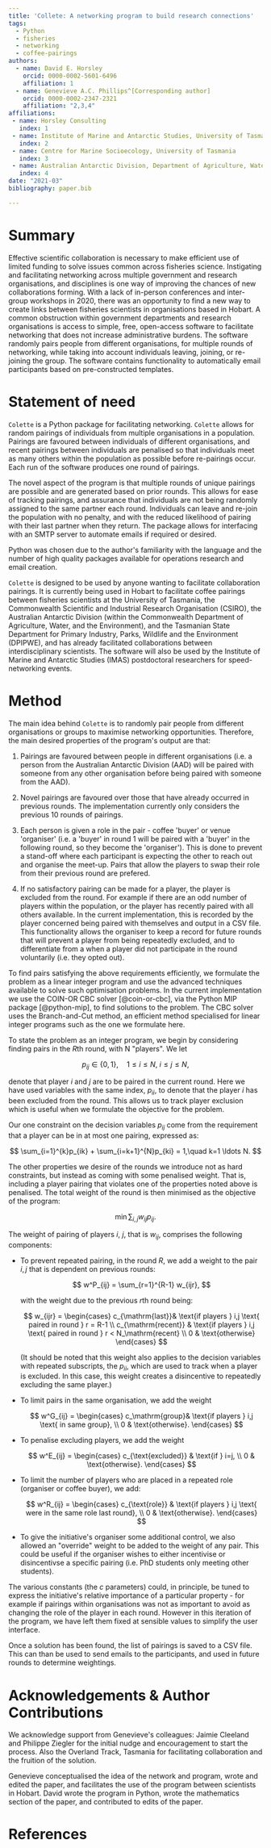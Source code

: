 ```yaml
---
title: 'Collete: A networking program to build research connections'
tags:
  - Python
  - fisheries
  - networking
  - coffee-pairings
authors:
  - name: David E. Horsley 
    orcid: 0000-0002-5601-6496
    affiliation: 1
  - name: Genevieve A.C. Phillips^[Corresponding author]
    orcid: 0000-0002-2347-2321
    affiliation: "2,3,4"
affiliations:
 - name: Horsley Consulting
   index: 1
 - name: Institute of Marine and Antarctic Studies, University of Tasmania
   index: 2
 - name: Centre for Marine Socioecology, University of Tasmania
   index: 3
 - name: Australian Antarctic Division, Department of Agriculture, Water, and the Environment
   index: 4
date: "2021-03"
bibliography: paper.bib

---
```


# Summary

Effective scientific collaboration is necessary to make efficient use of
limited funding to solve issues common across fisheries science. Instigating
and facilitating networking across multiple government and research
organisations, and disciplines is one way of improving the chances of new
collaborations forming. With a lack of in-person conferences and inter-group
workshops in 2020, there was an opportunity to find a new way to create links
between fisheries scientists in organisations based in Hobart. A common
obstruction within government departments and research organisations is access
to simple, free, open-access software to facilitate networking that does not
increase administrative burdens. The software randomly pairs people from
different organisations, for multiple rounds of networking, while taking into
account individuals leaving, joining, or re-joining the group. The software contains functionality
to automatically email participants based on pre-constructed templates.

# Statement of need

`Colette` is a Python package for facilitating networking. `Colette` allows
for random pairings of individuals from multiple organisations in a
population. Pairings are favoured between individuals of different
organisations, and recent pairings between individuals are penalised so that
individuals meet as many others within the population as possible before
re-pairings occur. Each run of the software produces one round of pairings.

The novel aspect of the program is that multiple rounds of unique pairings are possible and are generated
based on prior rounds. This allows for ease of tracking pairings,
and assurance that individuals are not being randomly assigned to the same
partner each round. Individuals can leave and re-join the population with no penalty,
and with the reduced likelihood of pairing with their last partner when they return.
The package allows for interfacing with an SMTP server to automate emails if
required or desired.

Python was chosen due to the author's familiarity with the language and the
number of high quality packages available for operations research and email
creation.

`Colette` is designed to be used by anyone wanting to facilitate
collaboration pairings. It is currently being used in Hobart to facilitate
coffee pairings between fisheries scientists at the University of Tasmania,
the Commonwealth Scientific and Industrial Research Organisation (CSIRO), the
Australian Antarctic Division (within the Commonwealth Department of
Agriculture, Water, and the Environment), and the Tasmanian State Department
for Primary Industry, Parks, Wildlife and the Environment (DPIPWE), and has
already facilitated collaborations between interdisciplinary scientists. The
software will also be used by the Institute of Marine and Antarctic Studies
(IMAS) postdoctoral researchers for speed-networking events.

# Method

The main idea behind `Colette` is to randomly pair people from different
organisations or groups to maximise networking opportunities. Therefore, the
main desired properties of the program's output are that:

1)  Pairings are favoured between people in different organisations (i.e. a
    person from the Australian Antarctic Division (AAD) will be paired with
    someone from any other organisation before being paired with someone from
    the AAD).

2)  Novel pairings are favoured over those that have already occurred in
    previous rounds. The implementation currently only considers the previous 10 rounds of pairings.

3)  Each person is given a role in the pair -
    coffee 'buyer' or venue 'organiser' (i.e. a 'buyer' in round 1 will be
    paired with a 'buyer' in the following round, so they become the
    'organiser'). This is done to prevent a stand-off where each participant is expecting
    the other to reach out and organise the meet-up. Pairs that allow the players to swap their
    role from their previous round are prefered.

4)  If no satisfactory pairing can be made for a player, the player is
    excluded from the round. For example if there are an odd number of players within the population, or
    the player has recently paired with all others available. In the current
    implementation, this is recorded by the player concerned being paired with themselves and output in a CSV file. This functionality allows the organiser to keep a record for future rounds that will prevent a player from being repeatedly
    excluded, and to differentiate from a when a player did not participate in the
    round voluntarily (i.e. they opted out).

To find pairs satisfying the above requirements efficiently, we formulate the
problem as a linear integer program and use the advanced techniques
available to solve such optimisation problems. In the current implementation
we use the COIN-OR CBC solver [@coin-or-cbc], via the Python MIP package
[@python-mip], to find solutions to the problem. The CBC solver uses the
Branch-and-Cut method, an efficient method specialised for linear integer
programs such as the one we formulate here.

To state the problem as an integer program, we begin by considering finding 
pairs in the $R$th round, with N "players". We let

$$
p_{ij} \in \{0,1\}, \quad 1\le i \le N,\ i \le j \le N,
$$

denote that player $i$ and $j$ are to be paired in the current round.
Here we have used variables with the same index, $p_{ii}$, to denote that the
player $i$ has been excluded from the round. This allows us to track player exclusion
which is useful when we formulate the objective for the problem.

Our one constraint on the decision variables $p_{ij}$ come from the requirement that
a player can be in at most one pairing, expressed as:

$$
\sum_{i=1}^{k}p_{ik} + \sum_{i=k+1}^{N}p_{ki} = 1,\quad k=1 \ldots N.
$$

The other properties we desire of the rounds we introduce not as hard
constraints, but instead as coming with some penalised weight. That is, including a
player pairing that violates one of the properties noted above is penalised.
The total weight of the round is then minimised as the objective of the
program: 

$$
  \min \sum_{i,j} w_{ij}p_{ij}.
$$

The weight of pairing of players $i$, $j$, that is $w_{ij}$, comprises the
following components:

- To prevent repeated pairing, in the round $R$, we add a weight to the pair $i,j$
  that is dependent on previous rounds:

  $$ 
  w^P_{ij} = \sum_{r=1}^{R-1} w_{ijr},
  $$

  with the weight due to the previous $r$th round being:

  $$
    w_{ijr} = 
    \begin{cases} 
    c_{\mathrm{last}}& \text{if players } i,j \text{ paired in round } r = R-1 \\
    c_{\mathrm{recent}}   & \text{if players } i,j \text{ paired in round } r <  N_\mathrm{recent} \\
    0       & \text{otherwise}
    \end{cases}
  $$

  (It should be noted that this weight also applies to the decision variables
  with repeated subscripts, the $p_{ii}$, which are used to track when a player
  is excluded. In this case, this weight creates a disincentive to repeatedly
  excluding the same player.) 

- To limit pairs in the same organisation, we add the weight 

  $$ 
  w^G_{ij} = 
    \begin{cases} 
    c_\mathrm{group}& \text{if players } i,j \text{ in same group}, \\
    0       & \text{otherwise}.
    \end{cases}
  $$

- To penalise excluding players, we add the weight

  $$ 
  w^E_{ij} = 
    \begin{cases} 
    c_{\text{excluded}} & \text{if } i=j, \\
    0       & \text{otherwise}.
    \end{cases}
  $$

- To limit the number of players who are placed in a repeated role (organiser or coffee buyer), we add:

  $$
    w^R_{ij} =  
    \begin{cases} 
    c_{\text{role}} & \text{if players } i,j \text{ were in the same role last round}, \\
    0       & \text{otherwise}.
    \end{cases}
  $$

- To give the initiative's organiser some additional control, we also allowed an
  "override" weight to be added to the weight of any pair. This could be useful
  if the organiser wishes to either incentivise or disincentivse a specific pairing (i.e. PhD students only meeting other students).


The various constants (the $c$ parameters) could, in principle, be tuned to
express the initiative's relative importance of a particular
property - for example if pairings within organisations was not as important to
avoid as changing the role of the player in each round. However in this
iteration of the program, we have left them fixed at sensible values to
simplify the user interface.

Once a solution has been found, the list of pairings is saved to a CSV file.
This can than be used to send emails to the participants, and used in 
future rounds to determine weightings.


# Acknowledgements & Author Contributions

We acknowledge support from Genevieve's colleagues: Jaimie Cleeland and Philippe Ziegler for the
initial nudge and encouragement to start the process. Also the Overland Track, Tasmania
for facilitating collaboration and the fruition of the solution.

Genevieve conceptualised the idea of the network and program, wrote and edited the paper, and facilitates the use of 
the program between scientists in Hobart. David wrote the program in Python, wrote the mathematics
section of the paper, and contributed to edits of the paper.

# References
